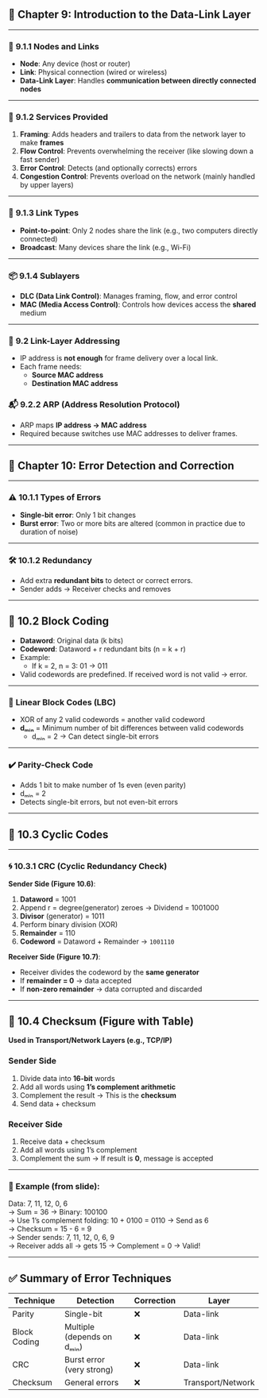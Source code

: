 ## 📘 **Chapter 9: Introduction to the Data-Link Layer**

---

### 🔗 **9.1.1 Nodes and Links**
- **Node**: Any device (host or router)
- **Link**: Physical connection (wired or wireless)
- **Data-Link Layer**: Handles **communication between directly connected nodes**

---

### 🧰 **9.1.2 Services Provided**
1. **Framing**: Adds headers and trailers to data from the network layer to make **frames**
2. **Flow Control**: Prevents overwhelming the receiver (like slowing down a fast sender)
3. **Error Control**: Detects (and optionally corrects) errors
4. **Congestion Control**: Prevents overload on the network (mainly handled by upper layers)

---

### 🔁 **9.1.3 Link Types**
- **Point-to-point**: Only 2 nodes share the link (e.g., two computers directly connected)
- **Broadcast**: Many devices share the link (e.g., Wi-Fi)

---

### 📦 **9.1.4 Sublayers**
- **DLC (Data Link Control)**: Manages framing, flow, and error control
- **MAC (Media Access Control)**: Controls how devices access the **shared** medium

---

### 🧭 **9.2 Link-Layer Addressing**
- IP address is **not enough** for frame delivery over a local link.
- Each frame needs:
  - **Source MAC address**
  - **Destination MAC address**

### 📬 **9.2.2 ARP (Address Resolution Protocol)**
- ARP maps **IP address → MAC address**
- Required because switches use MAC addresses to deliver frames.

---

## 📘 **Chapter 10: Error Detection and Correction**

---

### ⚠️ **10.1.1 Types of Errors**
- **Single-bit error**: Only 1 bit changes
- **Burst error**: Two or more bits are altered (common in practice due to duration of noise)

---

### 🛠️ **10.1.2 Redundancy**
- Add extra **redundant bits** to detect or correct errors.
- Sender adds → Receiver checks and removes

---

## 🧱 **10.2 Block Coding**
- **Dataword**: Original data (k bits)
- **Codeword**: Dataword + r redundant bits (n = k + r)
- Example:
  - If k = 2, n = 3: 01 → 011
- Valid codewords are predefined. If received word is not valid → error.

---

### 🧮 **Linear Block Codes (LBC)**
- XOR of any 2 valid codewords = another valid codeword
- **dₘᵢₙ** = Minimum number of bit differences between valid codewords
  - dₘᵢₙ = 2 → Can detect single-bit errors

---

### ✔️ **Parity-Check Code**
- Adds 1 bit to make number of 1s even (even parity)
- dₘᵢₙ = 2
- Detects single-bit errors, but not even-bit errors

---

## 🔁 **10.3 Cyclic Codes**

---

### 🌀 **10.3.1 CRC (Cyclic Redundancy Check)**

**Sender Side (Figure 10.6)**:
1. **Dataword** = 1001  
2. Append r = degree(generator) zeroes → Dividend = 1001000  
3. **Divisor** (generator) = 1011  
4. Perform binary division (XOR)  
5. **Remainder** = 110  
6. **Codeword** = Dataword + Remainder → `1001110`

**Receiver Side (Figure 10.7)**:
- Receiver divides the codeword by the **same generator**
- If **remainder = 0** → data accepted
- If **non-zero remainder** → data corrupted and discarded

---

## 🧮 **10.4 Checksum (Figure with Table)**

**Used in Transport/Network Layers (e.g., TCP/IP)**

### **Sender Side**
1. Divide data into **16-bit** words
2. Add all words using **1’s complement arithmetic**
3. Complement the result → This is the **checksum**
4. Send data + checksum

### **Receiver Side**
1. Receive data + checksum
2. Add all words using 1’s complement
3. Complement the sum → If result is **0**, message is accepted

---

### 🧠 Example (from slide):
Data: 7, 11, 12, 0, 6  
→ Sum = 36 → Binary: 100100  
→ Use 1’s complement folding: 10 + 0100 = 0110 → Send as 6  
→ Checksum = 15 - 6 = 9  
→ Sender sends: 7, 11, 12, 0, 6, 9  
→ Receiver adds all → gets 15 → Complement = 0 → Valid!

---

## ✅ Summary of Error Techniques

| Technique | Detection | Correction | Layer |
|----------|-----------|------------|-------|
| Parity | Single-bit | ❌ | Data-link |
| Block Coding | Multiple (depends on dₘᵢₙ) | ❌ | Data-link |
| CRC | Burst error (very strong) | ❌ | Data-link |
| Checksum | General errors | ❌ | Transport/Network |

